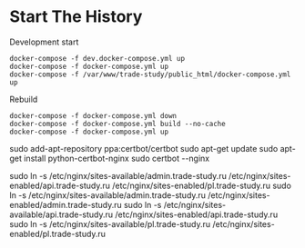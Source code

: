 # Start The History

Development start

    docker-compose -f dev.docker-compose.yml up
    docker-compose -f docker-compose.yml up
    docker-compose -f /var/www/trade-study/public_html/docker-compose.yml up

Rebuild

    docker-compose -f docker-compose.yml down
    docker-compose -f docker-compose.yml build --no-cache
    docker-compose -f docker-compose.yml up

sudo add-apt-repository ppa:certbot/certbot
sudo apt-get update
sudo apt-get install python-certbot-nginx
sudo certbot --nginx

sudo ln -s /etc/nginx/sites-available/admin.trade-study.ru /etc/nginx/sites-enabled/api.trade-study.ru /etc/nginx/sites-enabled/pl.trade-study.ru
sudo ln -s /etc/nginx/sites-available/admin.trade-study.ru /etc/nginx/sites-enabled/admin.trade-study.ru
sudo ln -s /etc/nginx/sites-available/api.trade-study.ru /etc/nginx/sites-enabled/api.trade-study.ru
sudo ln -s /etc/nginx/sites-available/pl.trade-study.ru /etc/nginx/sites-enabled/pl.trade-study.ru


